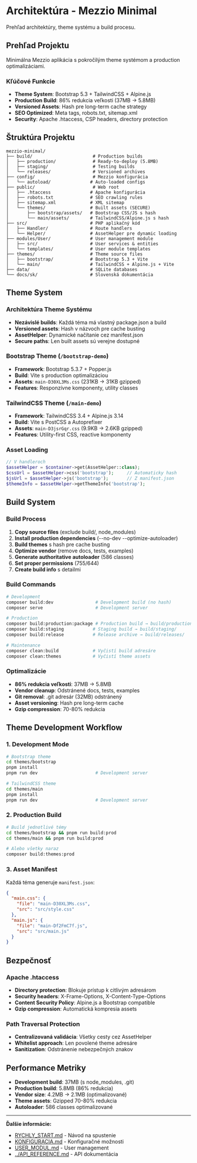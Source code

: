 # Architektúra - Mezzio Minimal

Prehľad architektúry, theme systému a build procesu.

## Prehľad Projektu

Minimálna Mezzio aplikácia s pokročilým theme systémom a production optimalizáciami.

### Kľúčové Funkcie
- **Theme System**: Bootstrap 5.3 + TailwindCSS + Alpine.js
- **Production Build**: 86% redukcia veľkosti (37MB → 5.8MB)
- **Versioned Assets**: Hash pre long-term cache strategy
- **SEO Optimized**: Meta tags, robots.txt, sitemap.xml
- **Security**: Apache .htaccess, CSP headers, directory protection

## Štruktúra Projektu

```
mezzio-minimal/
├── build/                       # Production builds
│   ├── production/              # Ready-to-deploy (5.8MB)
│   ├── staging/                 # Testing builds
│   └── releases/                # Versioned archives
├── config/                      # Mezzio konfigurácia
│   └── autoload/               # Auto-loaded configs
├── public/                      # Web root
│   ├── .htaccess               # Apache konfigurácia
│   ├── robots.txt              # SEO crawling rules
│   ├── sitemap.xml             # XML sitemap
│   └── themes/                 # Built assets (SECURE)
│       ├── bootstrap/assets/   # Bootstrap CSS/JS s hash
│       └── main/assets/        # TailwindCSS/Alpine.js s hash
├── src/                        # PHP aplikačný kód
│   ├── Handler/                # Route handlers
│   └── Helper/                 # AssetHelper pre dynamic loading
├── modules/User/               # User management module
│   ├── src/                    # User services & entities
│   └── templates/              # User module templates
├── themes/                     # Theme source files
│   ├── bootstrap/              # Bootstrap 5.3 + Vite
│   └── main/                   # TailwindCSS + Alpine.js + Vite
├── data/                       # SQLite databases
└── docs/sk/                    # Slovenská dokumentácia
```

## Theme System

### Architektúra Theme Systému
- **Nezávislé builds**: Každá téma má vlastný package.json a build
- **Versioned assets**: Hash v názvoch pre cache busting
- **AssetHelper**: Dynamické načítanie cez manifest.json
- **Secure paths**: Len built assets sú verejne dostupné

### Bootstrap Theme (`/bootstrap-demo`)
- **Framework**: Bootstrap 5.3.7 + Popper.js
- **Build**: Vite s production optimalizáciou
- **Assets**: `main-D30XL3Ms.css` (231KB → 31KB gzipped)
- **Features**: Responzívne komponenty, utility classes

### TailwindCSS Theme (`/main-demo`)
- **Framework**: TailwindCSS 3.4 + Alpine.js 3.14
- **Build**: Vite s PostCSS a Autoprefixer
- **Assets**: `main-D3jsrGqr.css` (9.9KB → 2.6KB gzipped)
- **Features**: Utility-first CSS, reactive komponenty

### Asset Loading
```php
// V handleroch
$assetHelper = $container->get(AssetHelper::class);
$cssUrl = $assetHelper->css('bootstrap');     // Automaticky hash
$jsUrl = $assetHelper->js('bootstrap');       // Z manifest.json
$themeInfo = $assetHelper->getThemeInfo('bootstrap');
```

## Build System

### Build Process
1. **Copy source files** (exclude build/, node_modules)
2. **Install production dependencies** (--no-dev --optimize-autoloader)
3. **Build themes** s hash pre cache busting
4. **Optimize vendor** (remove docs, tests, examples)
5. **Generate authoritative autoloader** (586 classes)
6. **Set proper permissions** (755/644)
7. **Create build info** s detailmi

### Build Commands
```bash
# Development
composer build:dev                # Development build (no hash)
composer serve                    # Development server

# Production
composer build:production:package # Production build → build/production/
composer build:staging           # Staging build → build/staging/
composer build:release           # Release archive → build/releases/

# Maintenance
composer clean:build             # Vyčistí build adresáre
composer clean:themes            # Vyčistí theme assets
```

### Optimalizácie
- **86% redukcia veľkosti**: 37MB → 5.8MB
- **Vendor cleanup**: Odstránené docs, tests, examples
- **Git removal**: .git adresár (32MB) odstránený
- **Asset versioning**: Hash pre long-term cache
- **Gzip compression**: 70-80% redukcia

## Theme Development Workflow

### 1. Development Mode
```bash
# Bootstrap theme
cd themes/bootstrap
pnpm install
pnpm run dev                      # Development server

# TailwindCSS theme  
cd themes/main
pnpm install
pnpm run dev                      # Development server
```

### 2. Production Build
```bash
# Build jednotlivé témy
cd themes/bootstrap && pnpm run build:prod
cd themes/main && pnpm run build:prod

# Alebo všetky naraz
composer build:themes:prod
```

### 3. Asset Manifest
Každá téma generuje `manifest.json`:
```json
{
  "main.css": {
    "file": "main-D30XL3Ms.css",
    "src": "src/style.css"
  },
  "main.js": {
    "file": "main-Df2FmC7f.js",
    "src": "src/main.js"
  }
}
```

## Bezpečnosť

### Apache .htaccess
- **Directory protection**: Blokuje prístup k citlivým adresárom
- **Security headers**: X-Frame-Options, X-Content-Type-Options
- **Content Security Policy**: Alpine.js a Bootstrap compatible
- **Gzip compression**: Automatická kompresia assets

### Path Traversal Protection
- **Centralizovaná validácia**: Všetky cesty cez AssetHelper
- **Whitelist approach**: Len povolené theme adresáre
- **Sanitization**: Odstránenie nebezpečných znakov

## Performance Metriky

- **Development build**: 37MB (s node_modules, .git)
- **Production build**: 5.8MB (86% redukcia)
- **Vendor size**: 4.2MB → 2.1MB (optimalizované)
- **Theme assets**: Gzipped 70-80% redukcia
- **Autoloader**: 586 classes optimalizované

---

**Ďalšie informácie:**
- [RYCHLY_START.md](RYCHLY_START.md) - Návod na spustenie
- [KONFIGURACIA.md](KONFIGURACIA.md) - Konfiguračné možnosti
- [USER_MODUL.md](USER_MODUL.md) - User management
- [../API_REFERENCE.md](../API_REFERENCE.md) - API dokumentácia
